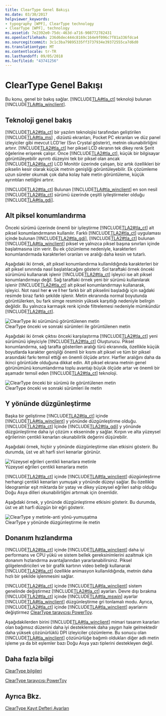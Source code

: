 ```yaml
---
title: ClearType Genel Bakışı
ms.date: 03/30/2017
helpviewer_keywords:
- typography [WPF], ClearType technology
- ClearType [WPF], technology
ms.assetid: 7e2392e0-75dc-463d-a716-908772782431
ms.openlocfilehash: 236d6dec444c8169c164e9f096c7f81a336fdca4
ms.sourcegitcommit: 3c1c3ba79895335ff3737934e39372555ca7d6d0
ms.translationtype: MT
ms.contentlocale: tr-TR
ms.lasthandoff: 09/05/2018
ms.locfileid: "43741256"
---
```

# <a name="cleartype-overview"></a>ClearType Genel Bakışı
Bu konu, genel bir bakış sağlar. [!INCLUDE[TLA#tla_ct](../../../../includes/tlasharptla-ct-md.md)] teknoloji bulunan [!INCLUDE[TLA#tla_winclient](../../../../includes/tlasharptla-winclient-md.md)].  
  
  
<a name="overview"></a>   
## <a name="technology-overview"></a>Teknoloji genel bakış  
 [!INCLUDE[TLA2#tla_ct](../../../../includes/tla2sharptla-ct-md.md)] bir yazılım teknolojisi tarafından geliştirilen [!INCLUDE[TLA#tla_ms](../../../../includes/tlasharptla-ms-md.md)] , dizüstü ekranları, Pocket PC ekranları ve düz panel izleyiciler gibi mevcut LCD'ler (Sıvı Crystal gösterir), metnin okunabilirliğini artırır.  [!INCLUDE[TLA2#tla_ct](../../../../includes/tla2sharptla-ct-md.md)] her piksel LCD ekranın tek dikey renk Şerit öğelerine erişerek çalışır. Önce [!INCLUDE[TLA2#tla_ct](../../../../includes/tla2sharptla-ct-md.md)], küçük bir bilgisayar görüntüleyebilir ayrıntı düzeyini tek bir piksel olan ancak [!INCLUDE[TLA2#tla_ct](../../../../includes/tla2sharptla-ct-md.md)] LCD Monitör üzerinde çalışan, biz artık özellikleri bir pikselin kesir olarak küçük metnin genişliği görüntüleyebilir. Ek çözümleme uzun süreler okumak çok daha kolay hale metin görüntüleme, küçük ayrıntıları netliğini artırır.  
  
 [!INCLUDE[TLA2#tla_ct](../../../../includes/tla2sharptla-ct-md.md)] Bulunan [!INCLUDE[TLA#tla_winclient](../../../../includes/tlasharptla-winclient-md.md)] en son nesil [!INCLUDE[TLA2#tla_ct](../../../../includes/tla2sharptla-ct-md.md)] sürümü üzerinde çeşitli iyileştirmeler olduğu [!INCLUDE[TLA#tla_gdi](../../../../includes/tlasharptla-gdi-md.md)].  
  
<a name="sub-pixel_positioning"></a>   
## <a name="sub-pixel-positioning"></a>Alt piksel konumlandırma  
 Önceki sürümü üzerinde önemli bir iyileştirme [!INCLUDE[TLA2#tla_ct](../../../../includes/tla2sharptla-ct-md.md)] alt piksel konumlandırmanın kullanılır. Farklı [!INCLUDE[TLA2#tla_ct](../../../../includes/tla2sharptla-ct-md.md)] uygulaması içinde bulunan [!INCLUDE[TLA2#tla_gdi](../../../../includes/tla2sharptla-gdi-md.md)], [!INCLUDE[TLA2#tla_ct](../../../../includes/tla2sharptla-ct-md.md)] bulunan [!INCLUDE[TLA#tla_winclient](../../../../includes/tlasharptla-winclient-md.md)] piksel ve yalnızca piksel başına sınırları içinde başlatmasına izin verir. Bu ek çözümleme nedeniyle, karakterleri konumlandırmada karakterleri oranları ve aralığı daha kesin ve tutarlı.  
  
 Aşağıdaki iki örnek, alt piksel konumlandırma kullanıldığında karakterleri bir alt piksel sınırında nasıl başlatılacağını gösterir. Sol taraftaki örnek önceki sürümünü kullanarak işlenir [!INCLUDE[TLA2#tla_ct](../../../../includes/tla2sharptla-ct-md.md)] işleyici ise alt piksel konumlandırmayı değil. Sağ taraftaki örnek yeni bir sürümü kullanılarak işlenir [!INCLUDE[TLA2#tla_ct](../../../../includes/tla2sharptla-ct-md.md)] alt piksel konumlandırmayı kullanarak, işleyici. Not nasıl her **e** ve **l** her farklı bir alt pikselini başladığı için sağdaki resimde biraz farklı şekilde işlenir. Metin ekranında normal boyutunda görüntülerken, bu fark simge resminin yüksek karşıtlığı nedeniyle belirgin değildir. Bu yalnızca karmaşık renk içinde filtrelemesi nedeniyle mümkündür [!INCLUDE[TLA2#tla_ct](../../../../includes/tla2sharptla-ct-md.md)].  
  
 ![ClearType iki sürümünü görüntülenen metin](../../../../docs/framework/wpf/advanced/media/wcpsdk-mmgraphics-text-cleartype-overview-01.png "wcpsdk_mmgraphics_text_cleartype_overview_01")  
ClearType önceki ve sonraki sürümleri ile görüntülenen metin  
  
 Aşağıdaki iki örnek çıktısı önceki karşılaştırma [!INCLUDE[TLA2#tla_ct](../../../../includes/tla2sharptla-ct-md.md)] yeni sürümünü işleyiciyle [!INCLUDE[TLA2#tla_ct](../../../../includes/tla2sharptla-ct-md.md)] Oluşturucu. Piksel konumlandırma, sağ tarafta gösterilen aralığı türü ekranında, özellikle küçük boyutlarda karakter genişliği önemli bir kısmı alt piksel ve tüm bir piksel arasındaki farkı temsil ettiği en önemli ölçüde artırır. Harfler aralığını daha da ikinci görüntüde olduğuna dikkat edin. Alt piksel ekrana metnin genel görünümünü konumlandırma toplu avantajı büyük ölçüde artar ve önemli bir aşamadır temsil eden [!INCLUDE[TLA2#tla_ct](../../../../includes/tla2sharptla-ct-md.md)] teknoloji.  
  
 ![ClearType önceki bir sürümü ile görüntülenen metin](../../../../docs/framework/wpf/advanced/media/wcpsdk-mmgraphics-text-cleartype-overview-02.png "wcpsdk_mmgraphics_text_cleartype_overview_02")  
ClearType önceki ve sonraki sürümleri ile metin  
  
<a name="y-direction_antialiasing"></a>   
## <a name="y-direction-antialiasing"></a>Y yönünde düzgünleştirme  
 Başka bir geliştirme [!INCLUDE[TLA2#tla_ct](../../../../includes/tla2sharptla-ct-md.md)] içinde [!INCLUDE[TLA#tla_winclient](../../../../includes/tlasharptla-winclient-md.md)] y yönünde düzgünleştirme olduğu. [!INCLUDE[TLA2#tla_ct](../../../../includes/tla2sharptla-ct-md.md)] İçinde [!INCLUDE[TLA2#tla_gdi](../../../../includes/tla2sharptla-gdi-md.md)] y yönünde düzgünleştirme daha iyi çözüm x ekseninde y sağlar. Kırpın ve alta yüzeysel eğrilerinin çentikli kenarları okunabilirlik değerini düşürebilir.  
  
 Aşağıdaki örnek, hiçbir y yönünde düzgünleştirme olan etkisini gösterir. Bu durumda, üst ve alt harfi sivri kenarlar görünür.  
  
 ![Yüzeysel eğrileri çentikli kenarlara metinle](../../../../docs/framework/wpf/advanced/media/wcpsdk-mmgraphics-text-cleartype-overview-03.png "wcpsdk_mmgraphics_text_cleartype_overview_03")  
Yüzeysel eğrileri çentikli kenarlara metin  
  
 [!INCLUDE[TLA2#tla_ct](../../../../includes/tla2sharptla-ct-md.md)] içinde [!INCLUDE[TLA#tla_winclient](../../../../includes/tlasharptla-winclient-md.md)] düzgünleştirme herhangi çentikli kenarları yumuşak y yönünde düzeyi sağlar. Bu özellikle İdeogramlar eşit miktarda bir yatay ve dikey yüzeysel eğrileri sahip olduğu Doğu Asya dilleri okunabilirliğini artırmak için önemlidir.  
  
 Aşağıdaki örnek, y yönünde düzgünleştirme etkisini gösterir. Bu durumda, üst ve alt harfi düzgün bir eğri gösterir.  
  
 ![ClearType y metinle&#45;anti yönü&#45;yumuşatma](../../../../docs/framework/wpf/advanced/media/wcpsdk-mmgraphics-text-cleartype-overview-04.png "wcpsdk_mmgraphics_text_cleartype_overview_04")  
ClearType y yönünde düzgünleştirme ile metin  
  
<a name="hardware_acceleration"></a>   
## <a name="hardware-acceleration"></a>Donanım hızlandırma  
 [!INCLUDE[TLA2#tla_ct](../../../../includes/tla2sharptla-ct-md.md)] içinde [!INCLUDE[TLA#tla_winclient](../../../../includes/tlasharptla-winclient-md.md)] daha iyi performans ve CPU yükü ve sistem bellek gereksinimlerini azaltmak için donanım hızlandırma avantajlarından yararlanabilirsiniz. Piksel gölgelendiricileri ve bir grafik kartının video belleği kullanarak [!INCLUDE[TLA2#tla_ct](../../../../includes/tla2sharptla-ct-md.md)] özellikle animasyon kullanıldığında, metnin daha hızlı bir şekilde işlenmesini sağlar.  
  
 [!INCLUDE[TLA2#tla_ct](../../../../includes/tla2sharptla-ct-md.md)] içinde [!INCLUDE[TLA#tla_winclient](../../../../includes/tlasharptla-winclient-md.md)] sistem genelinde değiştirmez [!INCLUDE[TLA2#tla_ct](../../../../includes/tla2sharptla-ct-md.md)] ayarları. Devre dışı bırakma [!INCLUDE[TLA2#tla_ct](../../../../includes/tla2sharptla-ct-md.md)] içinde [!INCLUDE[TLA#tla_mswin](../../../../includes/tlasharptla-mswin-md.md)] ayarlar [!INCLUDE[TLA#tla_winclient](../../../../includes/tlasharptla-winclient-md.md)] düzgünleştirme gri tonlamalı modu. Ayrıca, [!INCLUDE[TLA2#tla_ct](../../../../includes/tla2sharptla-ct-md.md)] içinde [!INCLUDE[TLA#tla_winclient](../../../../includes/tlasharptla-winclient-md.md)] ayarlarını değiştirmez [ClearType tarayıcısı PowerToy](https://www.microsoft.com/typography/ClearTypePowerToy.mspx).  
  
 Aşağıdakilerden birini [!INCLUDE[TLA#tla_winclient](../../../../includes/tlasharptla-winclient-md.md)] mimari tasarım kararları olan bağımsız düzenini daha iyi desteklemek daha yaygın hale gelmektedir daha yüksek çözünürlüklü DPI izleyiciler çözümleme. Bu sonucu olan [!INCLUDE[TLA#tla_winclient](../../../../includes/tlasharptla-winclient-md.md)] çözünürlüğe bağımlı oldukları diğer adlı metin işleme ya da bit eşlemler bazı Doğu Asya yazı tiplerini destekleyen değil.  
  
<a name="further_information"></a>   
## <a name="further-information"></a>Daha fazla bilgi  
 [ClearType bilgileri](https://www.microsoft.com/typography/ClearTypeInfo.mspx)  
  
 [ClearType tarayıcısı PowerToy](https://www.microsoft.com/typography/ClearTypePowerToy.mspx)  
  
## <a name="see-also"></a>Ayrıca Bkz.  
 [ClearType Kayıt Defteri Ayarları](../../../../docs/framework/wpf/advanced/cleartype-registry-settings.md)
